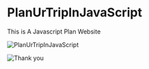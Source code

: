 # PlanUrTripInJavaScript
 This is A Javascript Plan Website

![PlanUrTripInJavaScript](https://img.shields.io/badge/PlanUrTripInJavaScript-No%20Pull%20Requests%20will%20be%20accepted-red)

![Thank you](https://img.shields.io/badge/Arnold%20Vaz-Thank%20you%20for%20visiting%20this%20open%20source%20project%20repository-red)
